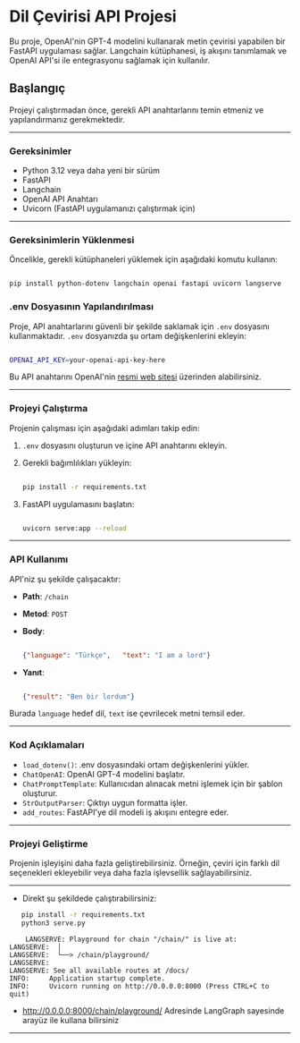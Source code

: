 # Dil Çevirisi API Projesi

Bu proje, OpenAI'nin GPT-4 modelini kullanarak metin çevirisi yapabilen bir FastAPI uygulaması sağlar. Langchain kütüphanesi, iş akışını tanımlamak ve OpenAI API'si ile entegrasyonu sağlamak için kullanılır.

## Başlangıç

Projeyi çalıştırmadan önce, gerekli API anahtarlarını temin etmeniz ve yapılandırmanız gerekmektedir.

---
### Gereksinimler

- Python 3.12 veya daha yeni bir sürüm
- FastAPI
- Langchain
- OpenAI API Anahtarı
- Uvicorn (FastAPI uygulamanızı çalıştırmak için)

---
### Gereksinimlerin Yüklenmesi

Öncelikle, gerekli kütüphaneleri yüklemek için aşağıdaki komutu kullanın:


 ```bash Copy code

pip install python-dotenv langchain openai fastapi uvicorn langserve
 ```
### .env Dosyasının Yapılandırılması

Proje, API anahtarlarını güvenli bir şekilde saklamak için `.env` dosyasını kullanmaktadır. `.env` dosyanızda şu ortam değişkenlerini ekleyin:

 ```bash Copy code

OPENAI_API_KEY=your-openai-api-key-here
 ```
Bu API anahtarını OpenAI'nin [resmi web sitesi](https://beta.openai.com/signup/) üzerinden alabilirsiniz.

---
### Projeyi Çalıştırma

Projenin çalışması için aşağıdaki adımları takip edin:

1. `.env` dosyasını oluşturun ve içine API anahtarını ekleyin.
2. Gerekli bağımlılıkları yükleyin:
    
    ```bash Copy code
    
    pip install -r requirements.txt
    ```
3. FastAPI uygulamasını başlatın:
    
     ```bash                                                      Copy code
    
    uvicorn serve:app --reload
     ```
---
### API Kullanımı

API'niz şu şekilde çalışacaktır:

- **Path**: `/chain`
    
- **Metod**: `POST`
    
- **Body**:
     ```json Copy code
    
    {"language": "Türkçe",   "text": "I am a lord"}
     ```
- **Yanıt**:
    
    
    
     ```json Copy code
    
    {"result": "Ben bir lordum"}
     
     ```

Burada `language` hedef dil, `text` ise çevrilecek metni temsil eder.

---
### Kod Açıklamaları

- `load_dotenv()`: .env dosyasındaki ortam değişkenlerini yükler.
- `ChatOpenAI`: OpenAI GPT-4 modelini başlatır.
- `ChatPromptTemplate`: Kullanıcıdan alınacak metni işlemek için bir şablon oluşturur.
- `StrOutputParser`: Çıktıyı uygun formatta işler.
- `add_routes`: FastAPI'ye dil modeli iş akışını entegre eder.
---
### Projeyi Geliştirme

Projenin işleyişini daha fazla geliştirebilirsiniz. Örneğin, çeviri için farklı dil seçenekleri ekleyebilir veya daha fazla işlevsellik sağlayabilirsiniz.



---
- Direkt şu şekildede çalıştırabilirsiniz:
```bash Copy code
   pip install -r requirements.txt
   python3 serve.py
```

```result Copy code
    LANGSERVE: Playground for chain "/chain/" is live at:
LANGSERVE:  │
LANGSERVE:  └──> /chain/playground/
LANGSERVE:
LANGSERVE: See all available routes at /docs/
INFO:     Application startup complete.
INFO:     Uvicorn running on http://0.0.0.0:8000 (Press CTRL+C to quit)

```
- http://0.0.0.0:8000/chain/playground/ Adresinde LangGraph sayesinde arayüz ile kullana bilirsiniz
---
